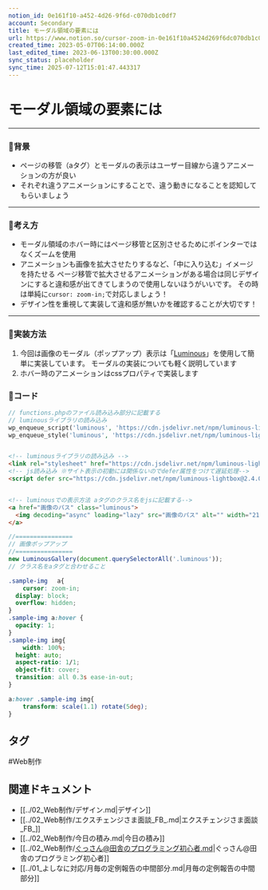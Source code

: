 ```yaml
---
notion_id: 0e161f10-a452-4d26-9f6d-c070db1c0df7
account: Secondary
title: モーダル領域の要素には
url: https://www.notion.so/cursor-zoom-in-0e161f10a4524d269f6dc070db1c0df7
created_time: 2023-05-07T06:14:00.000Z
last_edited_time: 2023-06-13T00:30:00.000Z
sync_status: placeholder
sync_time: 2025-07-12T15:01:47.443317
---
```

# モーダル領域の要素には

---
### 🔹背景
- ページの移管（aタグ）とモーダルの表示はユーザー目線から違うアニメーションの方が良い
- それぞれ違うアニメーションにすることで、違う動きになることを認知してもらいましょう
---
### 🔹考え方
- モーダル領域のホバー時にはページ移管と区別させるためにポインターではなくズームを使用
- アニメーションも画像を拡大させたりするなど、「中に入り込む」イメージを持たせる
ページ移管で拡大させるアニメーションがある場合は同じデザインにすると違和感が出てきてしまうので使用しないほうがいいです。
その時は単純に`cursor: zoom-in;`で対応しましょう！
- デザイン性を重視して実装して違和感が無いかを確認することが大切です！
---
### 🔹実装方法
1. 今回は画像のモーダル（ポップアップ）表示は「[Luminous](https://pengi-n.co.jp/blog/luminous-lightbox/)」を使用して簡単に実装しています。
モーダルの実装についても軽く説明しています
1. ホバー時のアニメーションはcssプロパティで実装します
### 🔹コード
```php
// functions.phpのファイル読み込み部分に記載する
// luminousライブラリの読み込み
wp_enqueue_script('luminous', 'https://cdn.jsdelivr.net/npm/luminous-lightbox@2.4.0/dist/luminous.min.js', "", "1.0.1");
wp_enqueue_style('luminous', 'https://cdn.jsdelivr.net/npm/luminous-lightbox@2.4.0/dist/luminous-basic.min.css', array(), '1.0.1', 'all');
```
```html

<!-- luminousライブラリの読み込み -->
<link rel="stylesheet" href="https://cdn.jsdelivr.net/npm/luminous-lightbox@2.4.0/dist/luminous-basic.min.css">
<!-- js読み込み ※サイト表示の初動には関係ないのでdefer属性をつけて遅延処理-->
<script defer src="https://cdn.jsdelivr.net/npm/luminous-lightbox@2.4.0/dist/luminous.min.js"></script>


<!-- luminousでの表示方法 aタグのクラス名をjsに記載する-->
<a href="画像のパス" class="luminous">
  <img decoding="async" loading="lazy" src="画像のパス" alt="" width="210" height="150">
</a>
```
```javascript
//================
// 画像ポップアップ
//================
new LuminousGallery(document.querySelectorAll('.luminous'));
// クラス名をaタグと合わせること
```
```css
.sample-img　 a{
	cursor: zoom-in;
  display: block;
  overflow: hidden;
}
.sample-img a:hover {
  opacity: 1;
}
.sample-img img{
	width: 100%;
  height: auto;
  aspect-ratio: 1/1;
  object-fit: cover;
  transition: all 0.3s ease-in-out;
}

a:hover .sample-img img{
	transform: scale(1.1) rotate(5deg);
}

```

## タグ

#Web制作 

## 関連ドキュメント

- [[../02_Web制作/デザイン.md|デザイン]]
- [[../02_Web制作/エクスチェンジさま面談_FB_.md|エクスチェンジさま面談_FB_]]
- [[../02_Web制作/今日の積み.md|今日の積み]]
- [[../02_Web制作/ぐっさん@田舎のプログラミング初心者.md|ぐっさん@田舎のプログラミング初心者]]
- [[../01_よしなに対応/月毎の定例報告の中間部分.md|月毎の定例報告の中間部分]]
